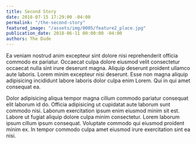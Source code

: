 ```yaml
---
title: Second Story
date: 2018-07-15 17:29:00 -04:00
permalink: "/the-second-story"
featured_image: "/assets/img/0005/feature2_place.jpg"
publication_date: 2018-06-11 00:00:00 -04:00
authors: The Dude
---
```


Ea veniam nostrud anim excepteur sint dolore nisi reprehenderit officia commodo ex pariatur. Occaecat culpa dolore eiusmod velit consectetur occaecat nulla sint irure deserunt magna. Aliquip deserunt proident ullamco aute laboris. Lorem minim excepteur nisi deserunt. Esse non magna aliquip adipisicing incididunt labore laboris dolor culpa enim Lorem. Qui in qui amet consequat ea.

Dolor adipisicing aliqua tempor magna cillum commodo pariatur consequat elit laborum id do. Officia adipisicing ut cupidatat aute laborum sunt commodo nisi. Laborum exercitation ipsum enim eiusmod minim sit est. Labore ut fugiat aliquip dolore culpa minim consectetur. Lorem laborum ipsum cillum ipsum consequat. Voluptate commodo qui eiusmod proident minim ex. In tempor commodo culpa amet eiusmod irure exercitation sint ea nisi.